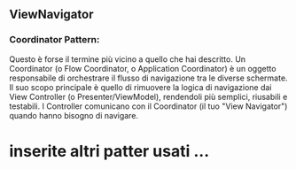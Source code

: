 ## ViewNavigator
### Coordinator Pattern: 
Questo è forse il termine più vicino a quello che hai descritto.
Un Coordinator (o Flow Coordinator, o Application Coordinator) è un oggetto responsabile
di orchestrare il flusso di navigazione tra le diverse schermate.
Il suo scopo principale è quello di rimuovere la logica di navigazione dai View Controller (o Presenter/ViewModel),
rendendoli più semplici, riusabili e testabili. I Controller comunicano con il Coordinator (il tuo "View Navigator")
quando hanno bisogno di navigare.

# inserite altri patter usati ...